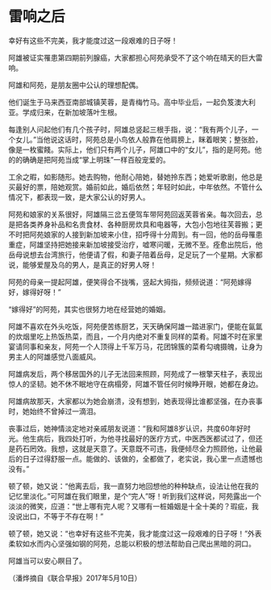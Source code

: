 # 雷响之后

幸好有这些不完美，我才能度过这一段艰难的日子呀！ 

阿雄被证实罹患第四期前列腺癌，大家都担心阿苑承受不了这个响在晴天的巨大雷响。 

阿雄和阿苑，是朋友圈中公认的理想配偶。 

他们诞生于马来西亚南部城镇芙蓉，是青梅竹马。高中毕业后，一起负笈澳大利亚。学成归来，在新加坡落叶生根。 

每逢别人问起他们有几个孩子时，阿雄总竖起三根手指，说：“我有两个儿子，一个女儿。”当他说这话时，阿苑总是小鸟依人般靠在他肩膀上，眯着眼笑；整张脸，像是一枚蜜餞。实际上，他们只有两个儿子，阿雄口中的“女儿”，指的是阿苑。他的的确确是把阿苑当成“掌上明珠”一样百般宠爱的。 

工余之暇，如影随形。她去购物，他耐心陪她，替她拎东西；她爱听歌剧，他总是买最好的票，陪她观赏。婚前如此，婚后依然；年轻时如此，中年依然。不管什么情况下，都表现一致，是大家公认的好男人。 

阿苑和娘家的关系很好，阿雄隔三岔五便驾车带阿苑回返芙蓉省亲。每次回去，总是把各类养身补品和名贵食材、各种厨房炊具和电器等，大包小包地往芙蓉搬；更不时把阿苑娘家的人接到新加坡来小住，招呼得十分周到。有一回，他的岳母罹患重症，阿雄坚持把她接来新加坡接受治疗，嘘寒问暖，无微不至。痊愈出院后，他岳母说想去台湾旅行，他便请了假，和妻子陪着岳母，足足玩了一个星期。大家都说，能够爱屋及乌的男人，是真正的好男人呀！ 

阿苑的母亲一提起阿雄，便笑得合不拢嘴，竖起大拇指，频频说道：“阿苑嫁得好，嫁得好呀！” 

“嫁得好”的阿苑，其实也很努力地在经营她的婚姻。 

阿雄不喜欢在外头吃饭，阿苑便苦练厨艺，天天确保阿雄一踏进家门，便能在氤氲的炊烟里吃上热饭热菜，而且，一个月内绝对不重复同样的菜肴。阿雄不时在家里宴请同事和亲友，阿苑一个人顶得上千军万马，花团锦簇的菜肴勾魂摄魄，让身为男主人的阿雄感觉八面威风。 

阿雄病发后，两个移居国外的儿子无法回来照顾，阿苑成了一根擎天柱子，表现出惊人的坚韧。她不休不眠地守在病榻旁，阿雄不管任何时候睁开眼，她都在身边。 

阿雄病故那天，大家都以为她会崩溃，没有想到，她表现得比谁都坚强，在办丧事时，她始终不曾掉过一滴泪。 

丧事过后，她神情淡定地对亲戚朋友说道：“我和阿雄8岁认识，共度60年好时光。他生病后，我四处打听，为他寻找最好的医疗方式，中医西医都试过了，但还是药石罔效。我想，这就是天意了。天意既不可违，我便倾尽全力照顾他，让他最后的日子过得舒服一点。能做的、该做的，全都做了，老实说，我心里一点遗憾也没有。” 

顿了顿，她又说：“他离去后，我一直努力地回想他的种种缺点，设法让他在我的记忆里淡化。”可阿雄在我们眼里，是个“完人”呀！听到我们这样说，阿苑露出一个淡淡的微笑，应道：“世上哪有完人呢？又哪有一桩婚姻是十全十美的？瑕疵，我没说出口，不等于不存在啊！” 

顿了顿，她又说：“也幸好有这些不完美，我才能度过这一段艰难的日子呀！”外表柔软如水而内心坚强如钢的阿苑，总能以积极的想法帮助自己爬出黑暗的洞口。 

阿雄当可以安心瞑目了。 

（潘烨摘自《联合早报》2017年5月10日）